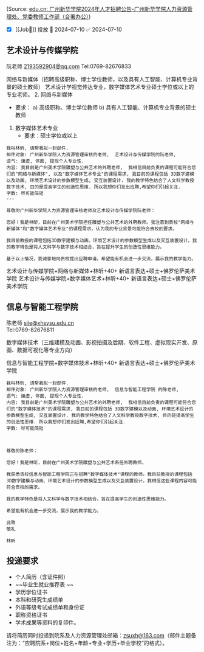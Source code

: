 
(Source:  [edu.cn: 广州新华学院2024年人才招聘公告-广州新华学院人力资源管理处、党委教师工作部（合署办公）](https://zdxhrsc.xhsysu.edu.cn/info/1082/3103.htm))


- [x] [[Job👔]]  投放 📅 2024-07-10 ✅ 2024-07-10

## 艺术设计与传媒学院
阮老师
2193592904@qq.com
Tel:0769-82676833

网络与新媒体（招聘高级职称、博士学位教师，以及具有人工智能、计算机专业背景的硕士教师）
艺术设计学视觉传达专业，数字媒体艺术专业硕士学位或以上的专业老师。
2. 网络与新媒体
   - 要求：
     a) 高级职称、博士学位教师
     b) 具有人工智能、计算机专业背景的硕士教师
     
1. 数字媒体艺术专业
   - 要求：硕士学位或以上
```
我叫林昕, 请帮我拟一封邮件.
邮件对象: 广州新华学院人力资源管理审核的老师,  艺术设计与传媒学院的阮老师,
语气: 谦虚, 体面, 提现个人专业性.
内容: 我目前是广州美术学院雕塑与公共艺术的外聘老师,  我相信目前负责的课程可能符合您们的"网络与新媒体", 以及"数字媒体艺术专业"的课程需求, 我目前的课程包括 3D数字建模以及动画, 环境艺术设计的参数模型生成, 交互装置设计. 我的教学特色结合了人文科学教授数字技术, 目的是提高学生的创造性思维. 所以我想你们发出应聘,希望你们引起关注. 
字数: 尽可能简短
---

尊敬的广州新华学院人力资源管理审核老师及艺术设计与传媒学院阮老师：

您好！我是林昕，目前在广州美术学院担任雕塑与公共艺术的外聘教师。我注意到贵校"网络与新媒体"和"数字媒体艺术专业"的课程需求，认为我的专业背景可能符合贵校的要求。

我目前教授的课程包括3D数字建模与动画、环境艺术设计的参数模型生成以及交互装置设计。我的教学特色是将人文科学与数字技术相结合，旨在提升学生的创造性思维能力。

基于以上情况，我诚挚地向贵校提出应聘申请。希望能有机会进一步交流，展示我的教学能力。

```


艺术设计与传媒学院+网络与新媒体+林昕+40+ 新语言表达+硕士+佛罗伦萨美术学院
艺术设计与传媒学院+数字媒体艺术+林昕+40+ 新语言表达+硕士+佛罗伦萨美术学院
## 信息与智能工程学院 
陈老师
siie@xhsysu.edu.cn  
Tel:0769-82676811

数字媒体技术（三维建模及动画、影视拍摄及后期、软件工程、虚拟现实开发、原画、数据可视化等专业方向）

信息与智能工程学院+数字媒体技术+林昕+40+ 新语言表达+硕士+佛罗伦萨美术学院
```
我叫林昕, 请帮我拟一封邮件.
邮件对象: 广州新华学院人力资源管理审核的老师,  信息与智能工程学院 的陈老师,
语气: 谦虚, 体面, 提现个人专业性.
内容: 我目前是广州美术学院雕塑与公共艺术的外聘老师,  我相信目前负责的课程可能符合您们的"数字媒体技术"的课程需求, 我目前的课程包括 3D数字建模以及动画, 环境艺术设计的参数模型生成, 交互装置设计. 我的教学特色结合了人文科学教授数字技术, 目的是提高学生的创造性思维. 所以我想你们发出应聘,希望你们引起关注. 
字数: 尽可能简短



尊敬的陈老师：

您好！我是林昕，目前在广州美术学院雕塑与公共艺术系任外聘教师。

我获悉贵校信息与智能工程学院正在招聘"数字媒体技术"课程的教师。我目前教授的课程包括3D数字建模与动画、环境艺术设计的参数模型生成以及交互装置设计，我相信这些课程内容可能符合贵校的需求。

我的教学特色是将人文科学与数字技术相结合，旨在提高学生的创造性思维能力。

希望能有机会进一步交流，展示我的教学能力。

此致
敬礼

林昕

```
## 投递要求
- 个人简历（含证件照） 
- ~~毕业生就业推荐表 ~~
- 学历学位证书 
- 本科和研究生成绩单 
- 外语等级考试成绩单和身份证 
- 职称资格证书 
- 学术成果等资料的复印件。

请将简历同时投递到院系及人力资源管理处邮箱：[zsuxh@163.com](mailto:zsuxh@163.com)（邮件主题备注为：“应聘院系+岗位+姓名+年龄+专业+学历+毕业学校”的格式）。

